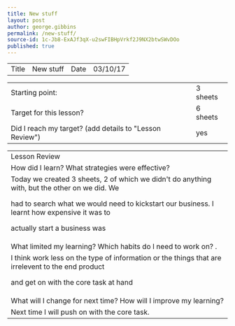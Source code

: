 ```yaml
---
title: New stuff
layout: post
author: george.gibbins
permalink: /new-stuff/
source-id: 1c-Jb8-ExAJf3qX-u2swFIBHpVrkf2J9NX2btwSWvDOo
published: true
---
```

<table>
  <tr>
    <td>Title</td>
    <td>New stuff</td>
    <td>Date</td>
    <td>03/10/17</td>
  </tr>
</table>


<table>
  <tr>
    <td>Starting point:</td>
    <td>3 sheets</td>
  </tr>
  <tr>
    <td>Target for this lesson?</td>
    <td>6 sheets</td>
  </tr>
  <tr>
    <td>Did I reach my target? 
(add details to "Lesson Review")</td>
    <td>yes</td>
  </tr>
</table>


<table>
  <tr>
    <td>Lesson Review</td>
  </tr>
  <tr>
    <td>How did I learn? What strategies were effective? </td>
  </tr>
  <tr>
    <td>
Today we created 3 sheets, 2 of which we didn't do anything with, but the other on we did. We 

had to search what we would need to kickstart our business. I learnt how expensive it was to 

actually start a business was</td>
  </tr>
  <tr>
    <td>What limited my learning? Which habits do I need to work on? .</td>
  </tr>
  <tr>
    <td>
I think work less on the type of information or the things that are irrelevent to the end product 

and get on with the core task at hand</td>
  </tr>
  <tr>
    <td>What will I change for next time? How will I improve my learning?</td>
  </tr>
  <tr>
    <td>
Next time I will push on with the core task.</td>
  </tr>
</table>


